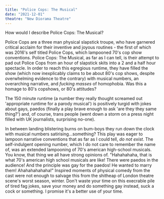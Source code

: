 ```yaml
---
title: "Police Cops: The Musical"
date: "2021-12-01"
theatre: "New Diorama Theatre"
---
```


How would I describe Police Cops: The Musical?

Police Cops are a three man physical slapstick troupe, who have garnered critical acclaim for their inventive and joyous routines - the first of which was 2016's self titled Police Cops, which lampooned 70's cop show conventions. Police Cops: The Musical, as far as I can tell, is their attempt to pad out Police Cops from an hour of slapstick skits into a 2 and a half hour spectacle. In order to reach this egregious runtime, they have filled the show (which now inexplicably claims to be about 80's cop shows, despite overwhelming evidence to the contrary) with musical numbers, an overarching narrative, and _fucking masses_ of homophobia. Was this a homage to 80's copshows, or 80's attitudes?

The 150 minute runtime (a number they really thought screamed out 'appropriate runtime for a parody musical') is positively turgid with jokes about gays, paedos (finally a play brave enough to ask 'are they they same thing?') and, of course, trans people (went down a storm on a press night filled with UK journalists, surprising no-one).

In between landing blistering burns on bum-boys they run down the clock with musical numbers satirising...something? This play was eager to lampoon narrative conventions that as far as I could tell, _do not exist_. The self-indulgent opening number, which I do not care to remember the name of, was an extended lampooning of 70's american high-school musicals. You know, that thing we all have strong opinions of.
"Hahahahaha, that is what 70's american high school musicals are like! There were paedos in the audience! And the principle was gay for the paedos! He wanted to marry them! Ahahahahahaha!"
Inspired moments of physical comedy from the cast were not enough to salvage this from the shitheap of London theatre scene's worst season, winter.
Don't waste your time on this execrable pile of tired fag jokes, save your money and do something gay instead, suck a cock or something. I promise it's a better use of your time.

